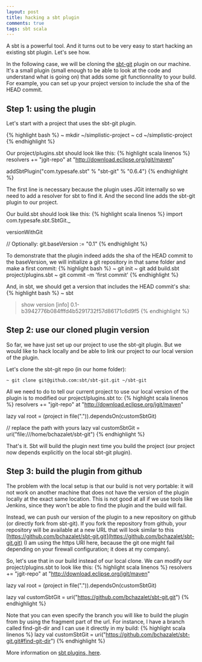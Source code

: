 ```yaml
---
layout: post
title: hacking a sbt plugin
comments: true
tags: sbt scala
---
```

A sbt is a powerful tool. And it turns out to be very easy to start hacking an existing sbt plugin. Let's see how.

In the following case, we will be cloning the [sbt-git](https://github.com/sbt/sbt-git) plugin on our machine. It's a small plugin (small enough to be able to look at the code and understand what is going on) that adds some git functionnality to your build. For example, you can set up your project version to include the sha of the HEAD commit.

## Step 1: using the plugin
Let's start with a project that uses the sbt-git plugin.

{% highlight bash %}
~ mkdir ~/simplistic-project
~ cd ~/simplistic-project
{% endhighlight %}

Our project/plugins.sbt should look like this:
{% highlight scala linenos %}
resolvers += "jgit-repo" at "http://download.eclipse.org/jgit/maven"

addSbtPlugin("com.typesafe.sbt" % "sbt-git" % "0.6.4")
{% endhighlight %}

The first line is necessary because the plugin uses JGit internally so we need to add a resolver for sbt to find it. And the second line adds the sbt-git plugin to our project.

Our build.sbt should look like this:
{% highlight scala linenos %}
import com.typesafe.sbt.SbtGit._

versionWithGit

// Optionally:
git.baseVersion := "0.1"
{% endhighlight %}

To demonstrate that the plugin indeed adds the sha of the HEAD commit to the baseVersion, we will initialize a git repository in that same folder and make a first commit:
{% highlight bash %}
~ git init
~ git add build.sbt project/plugins.sbt
~ git commit -m 'first commit'
{% endhighlight %}

And, in sbt, we should get a version that includes the HEAD commit's sha:
{% highlight bash %}
~ sbt
> show version
[info] 0.1-b3942776b084fffd4b5291732f57d86171c6d9f5
{% endhighlight %}
## Step 2: use our cloned plugin version

So far, we have just set up our project to use the sbt-git plugin. But we would like to hack locally and be able to link our project to our local version of the plugin.

Let's clone the sbt-git repo (in our home folder):

    ~ git clone git@github.com:sbt/sbt-git.git ~/sbt-git


All we need to do to tell our current project to use our local version of the plugin is to modified our project/plugins.sbt to:
{% highlight scala linenos %}
resolvers += "jgit-repo" at "http://download.eclipse.org/jgit/maven"

lazy val root = (project in file(".")).dependsOn(customSbtGit)

// replace the path with yours
lazy val customSbtGit = uri("file:///home/bchazalet/sbt-git")
{% endhighlight %}

That's it. Sbt will build the plugin next time you build the project (our project now depends explicitly on the local sbt-git plugin).

## Step 3: build the plugin from github
The problem with the local setup is that our build is not very portable: it will not work on another machine that does not have the version of the plugin locally at the exact same location. This is not good at all if we use tools like Jenkins, since they won't be able to find the plugin and the build will fail.

Instead, we can push our version of the plugin to a new repository on github (or directly fork from sbt-git). If you fork the repository from github, your repository will be available at a new URL that will look similar to this [https://github.com/bchazalet/sbt-git.git](https://github.com/bchazalet/sbt-git.git) (I am using the https URI here, because the git one might fail depending on your firewall configuration; it does at my company).

So, let's use that in our build instead of our local clone. We can modify our project/plugins.sbt to look like this:
{% highlight scala linenos %}
resolvers += "jgit-repo" at "http://download.eclipse.org/jgit/maven"

lazy val root = (project in file(".")).dependsOn(customSbtGit)

lazy val customSbtGit = uri("https://github.com/bchazalet/sbt-git.git")
{% endhighlight %}

Note that you can even specify the branch you will like to build the plugin from by using the fragment part of the url. For instance, I have a branch called find-git-dir and I can use it directly in my build:
{% highlight scala linenos %}
lazy val customSbtGit = uri("https://github.com/bchazalet/sbt-git.git#find-git-dir")
{% endhighlight %}

More information on [sbt plugins, here](http://www.scala-sbt.org/0.13/docs/Plugins.html).